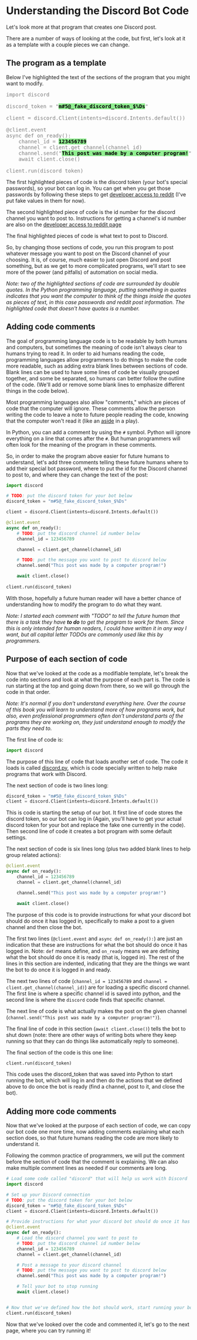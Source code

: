 # Understanding the Discord Bot Code

Let's look more at that program that creates one Discord post.

There are a number of ways of looking at the code, but first, let's look at it as a template with a couple pieces we can change.

## The program as a template

Below I've highlighted the text of the sections of the program that you might want to modify.

<pre style="color:gray">
import discord

discord_token = "<strong style="color:black;background-color:lightgreen">m#5@_fake_discord_token_$%Ds</strong>"

client = discord.Client(intents=discord.Intents.default())

@client.event
async def on_ready():
    channel_id = <strong style="color:black;background-color:lightgreen">123456789</strong>
    channel = client.get_channel(channel_id)
    channel.send("<strong style="color:black;background-color:lightgreen">This post was made by a computer program!</strong>")
    await client.close()
    
client.run(discord_token)
</pre>

The first highlighted pieces of code is the discord token (your bot's special passwords), so your bot can log in. You can get when you get those passwords by following these steps to get [developer access to reddit](../../appendix/bot_set_ups/making_reddit_account.md) (I've put fake values in them for now).

The second highlighted piece of code is the id number for the discord channel you want to post to. Instructions for getting a channel's id number are also on the [developer access to reddit page](../../appendix/bot_set_ups/making_reddit_account.md)

The final highlighted pieces of code is what text to post to Discord.

So, by changing those sections of code, you run this program to post whatever message you want to post on the Discord channel of your choosing. It is, of course, much easier to just open Discord and post something, but as we get to more complicated programs, we'll start to see more of the power (and pitfalls) of automation on social media.

_Note: two of the highlighted sections of code are surrounded by double quotes. In the Python programming language, putting something in quotes indicates that you want the computer to think of the things inside the quotes as pieces of text, in this case passwords and reddit post information. The highlighted code that doesn't have quotes is a number._

## Adding code comments

The goal of programming language code is to be readable by both humans and computers, but sometimes the meaning of code isn't always clear to humans trying to read it. In order to aid humans reading the code, programming languages allow programmers to do things to make the code more readable, such as adding extra blank lines between sections of code. Blank lines can be used to have some lines of code be visually grouped together, and some be separated, so humans can better follow the outline of the code. (We'll add or remove some blank lines to emphasize different things in the code below).

Most programming languages also allow "comments," which are pieces of code that the computer will ignore. These comments allow the person writing the code to leave a note to future people reading the code, knowing that the computer won't read it (like an [aside](https://en.wikipedia.org/wiki/Aside) in a play).

In Python, you can add a comment by using the `#` symbol. Python will ignore everything on a line that comes after the `#`. But human programmers will often look for the meaning of the program in these comments.

So, in order to make the program above easier for future humans to understand, let's add three comments telling these future humans where to add their special bot password, where to put the id for the Discord channel to post to, and where they can change the text of the post:

```python
import discord

# TODO: put the discord token for your bot below
discord_token = "m#5@_fake_discord_token_$%Ds"

client = discord.Client(intents=discord.Intents.default())

@client.event
async def on_ready():
    # TODO: put the discord channel id number below
    channel_id = 123456789

    channel = client.get_channel(channel_id)

    # TODO: put the message you want to post to discord below
    channel.send("This post was made by a computer program!")

    await client.close()
    
client.run(discord_token)
```

With those, hopefully a future human reader will have a better chance of understanding how to modify the program to do what they want.

_Note: I started each comment with "TODO" to tell the future human that there is a task they have **to do** to get the program to work for them. Since this is only intended for human readers, I could have written it in any way I want, but all capital letter TODOs are commonly used like this by programmers._


## Purpose of each section of code

Now that we've looked at the code as a modifiable template, let's break the code into sections and look at what the purpose of each part is. The code is run starting at the top and going down from there, so we will go through the code in that order.

_Note: It's normal if you don't understand everything here. Over the course of this book you will learn to understand more of how programs work, but also, even professional programmers often don't understand parts of the programs they are working on, they just understand enough to modify the parts they need to._

The first line of code is:
```python
import discord
```

The purpose of this line of code that loads another set of code. The code it loads is called [discord.py](https://discordpy.readthedocs.io/en/stable/), which is code specially written to help make programs that work with Discord.


The next section of code is two lines long:
```python
discord_token = "m#5@_fake_discord_token_$%Ds"
client = discord.Client(intents=discord.Intents.default())
```

This is code is starting the setup of our bot. It first line of code stores the discord token, so our bot can log in (Again, you'll have to get your actual discord token for your bot and replace the fake one currently in the code). Then second line of code it creates a bot program with some default settings.

The next section of code is six lines long (plus two added blank lines to help group related actions):

```python
@client.event
async def on_ready():
    channel_id = 123456789
    channel = client.get_channel(channel_id)

    channel.send("This post was made by a computer program!")

    await client.close()
```

The purpose of this code is to provide instructions for what your discord bot should do once it has logged in, specifically to make a post to a given channel and then close the bot.

The first two lines (`@client.event` and `async def on_ready():`) are just an indication that these are instructions for what the bot should do once it has logged in. Note: `def` means define, and `on_ready` means we are defining what the bot should do once it is ready (that is, logged in). The rest of the lines in this section are indented, indicating that they are the things we want the bot to do once it is logged in and ready.

The next two lines of code (`channel_id = 123456789` and `channel = client.get_channel(channel_id)`) are for loading a specific discord channel. The first line is where a specific channel id is saved into python, and the second line is where the `discord` code finds that specific channel.

The next line of code is what actually makes the post on the given channel (`channel.send("This post was made by a computer program!")`). 

The final line of code in this section (`await client.close()`) tells the bot to shut down (note: there are other ways of writing bots where they keep running so that they can do things like automatically reply to someone).

The final section of the code is this one line:
```python
client.run(discord_token)
```

This code uses the discord_token that was saved into Python to start running the bot, which will log in and then do the actions that we defined above to do once the bot is ready (find a channel, post to it, and close the bot).

## Adding more code comments
Now that we've looked at the purpose of each section of code, we can copy our bot code one more time, now adding comments explaining what each section does, so that future humans reading the code are more likely to understand it.

Following the common practice of programmers, we will put the comment before the section of code that the comment is explaining. We can also make multiple comment lines as needed if our comments are long.

```python
# Load some code called "discord" that will help us work with Discord
import discord

# Set up your Discord connection
# TODO: put the discord token for your bot below
discord_token = "m#5@_fake_discord_token_$%Ds"
client = discord.Client(intents=discord.Intents.default())

# Provide instructions for what your discord bot should do once it has logged in
@client.event
async def on_ready():
    # Load the discord channel you want to post to
    # TODO: put the discord channel id number below
    channel_id = 123456789
    channel = client.get_channel(channel_id)

    # Post a message to your discord channel
    # TODO: put the message you want to post to discord below
    channel.send("This post was made by a computer program!")

    # Tell your bot to stop running
    await client.close()


# Now that we've defined how the bot should work, start running your bot
client.run(discord_token)
```

Now that we've looked over the code and commented it, let's go to the next page, where you can try running it!
